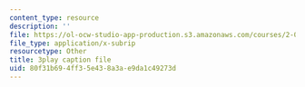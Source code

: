 ```yaml
---
content_type: resource
description: ''
file: https://ol-ocw-studio-app-production.s3.amazonaws.com/courses/2-003sc-engineering-dynamics-fall-2011/80f31b694ff35e438a3ae9da1c49273d_wERH7LtoUuE.vtt
file_type: application/x-subrip
resourcetype: Other
title: 3play caption file
uid: 80f31b69-4ff3-5e43-8a3a-e9da1c49273d
---
```

